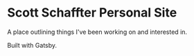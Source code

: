 # Scott Schaffter Personal Site

A place outlining things I've been working on and interested in. 

Built with Gatsby.